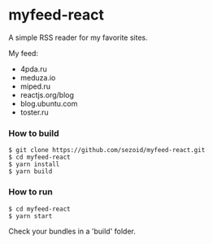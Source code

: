 # myfeed-react
A simple RSS reader for my favorite sites.

My feed:
* 4pda.ru
* meduza.io
* miped.ru
* reactjs.org/blog
* blog.ubuntu.com
* toster.ru

### How to build
```
$ git clone https://github.com/sezoid/myfeed-react.git
$ cd myfeed-react
$ yarn install
$ yarn build
```

### How to run
```
$ cd myfeed-react
$ yarn start
```

Check your bundles in a 'build' folder.

